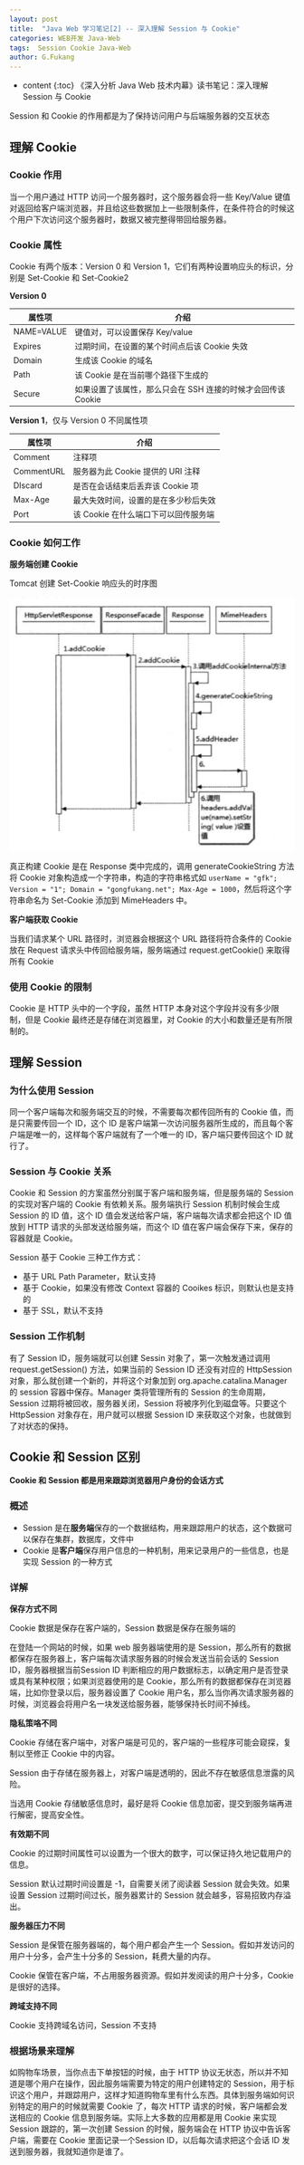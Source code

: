 ```yaml
---
layout: post
title:  "Java Web 学习笔记[2] -- 深入理解 Session 与 Cookie"
categories: WEB开发 Java-Web
tags:  Session Cookie Java-Web
author: G.Fukang
---
```

* content
{:toc}
《深入分析 Java Web 技术内幕》读书笔记：深入理解 Session 与 Cookie

Session 和 Cookie 的作用都是为了保持访问用户与后端服务器的交互状态

## 理解 Cookie

### Cookie 作用

当一个用户通过 HTTP 访问一个服务器时，这个服务器会将一些 Key/Value 键值对返回给客户端浏览器，并且给这些数据加上一些限制条件，在条件符合的时候这个用户下次访问这个服务器时，数据又被完整得带回给服务器。

### Cookie 属性

Cookie 有两个版本：Version 0 和 Version 1，它们有两种设置响应头的标识，分别是 Set-Cookie 和 Set-Cookie2

**Version 0**

| 属性项     | 介绍                                                         |
| ---------- | ------------------------------------------------------------ |
| NAME=VALUE | 键值对，可以设置保存 Key/value                               |
| Expires    | 过期时间，在设置的某个时间点后该 Cookie 失效                 |
| Domain     | 生成该 Cookie 的域名                                         |
| Path       | 该 Cookie 是在当前哪个路径下生成的                           |
| Secure     | 如果设置了该属性，那么只会在 SSH 连接的时候才会回传该 Cookie |

**Version 1**，仅与 Version 0 不同属性项

| 属性项     | 介绍                                 |
| ---------- | ------------------------------------ |
| Comment    | 注释项                               |
| CommentURL | 服务器为此 Cookie 提供的 URI 注释    |
| DIscard    | 是否在会话结束后丢弃该 Cookie 项     |
| Max-Age    | 最大失效时间，设置的是在多少秒后失效 |
| Port       | 该 Cookie 在什么端口下可以回传服务端 |

### Cookie 如何工作

**服务端创建 Cookie**

Tomcat 创建 Set-Cookie 响应头的时序图

![](https://github.com/gongfukangEE/gongfukangEE.github.io/raw/master/_pic/Web/tomcat-cookie.jpg)

真正构建 Cookie 是在 Response 类中完成的，调用 generateCookieString 方法将 Cookie 对象构造成一个字符串，构造的字符串格式如 `userName = "gfk"; Version = "1"; Domain = "gongfukang.net"; Max-Age = 1000`，然后将这个字符串命名为 Set-Cookie 添加到 MimeHeaders 中。 

**客户端获取 Cookie**

当我们请求某个 URL 路径时，浏览器会根据这个 URL 路径将符合条件的 Cookie 放在 Request 请求头中传回给服务端，服务端通过 request.getCookie() 来取得所有 Cookie

### 使用 Cookie 的限制

Cookie 是 HTTP 头中的一个字段，虽然 HTTP 本身对这个字段并没有多少限制，但是 Cookie 最终还是存储在浏览器里，对 Cookie 的大小和数量还是有所限制的。

## 理解 Session

### 为什么使用 Session

同一个客户端每次和服务端交互的时候，不需要每次都传回所有的 Cookie 值，而是只需要传回一个 ID，这个 ID 是客户端第一次访问服务器所生成的，而且每个客户端是唯一的，这样每个客户端就有了一个唯一的 ID，客户端只要传回这个 ID 就行了。

### Session 与 Cookie 关系

Cookie 和 Session 的方案虽然分别属于客户端和服务端，但是服务端的 Session 的实现对客户端的 Cookie 有依赖关系。服务端执行 Session 机制时候会生成 Session 的 ID 值，这个 ID 值会发送给客户端，客户端每次请求都会把这个 ID 值放到 HTTP 请求的头部发送给服务端，而这个 ID 值在客户端会保存下来，保存的容器就是 Cookie。

Session 基于 Cookie 三种工作方式：

- 基于 URL Path Parameter，默认支持
- 基于 Cookie，如果没有修改 Context 容器的 Cooikes 标识，则默认也是支持的
- 基于 SSL，默认不支持

### Session 工作机制

有了 Session ID，服务端就可以创建 Sessin 对象了，第一次触发通过调用 request.getSession() 方法，如果当前的 Session ID 还没有对应的 HttpSession 对象，那么就创建一个新的，并将这个对象加到 org.apache.catalina.Manager 的 session 容器中保存。Manager 类将管理所有的 Session 的生命周期，Session 过期将被回收，服务器关闭，Session 将被序列化到磁盘等。只要这个 HttpSession 对象存在，用户就可以根据 Session ID 来获取这个对象，也就做到了对状态的保持。

## Cookie 和 Session 区别

**Cookie 和 Session 都是用来跟踪浏览器用户身份的会话方式**

### 概述

- Session 是在**服务端**保存的一个数据结构，用来跟踪用户的状态，这个数据可以保存在集群，数据库，文件中
- Cookie 是**客户端**保存用户信息的一种机制，用来记录用户的一些信息，也是实现 Session 的一种方式

### 详解

**保存方式不同**

Cookie 数据是保存在客户端的，Session 数据是保存在服务端的

在登陆一个网站的时候，如果 web 服务器端使用的是 Session，那么所有的数据都保存在服务器上，客户端每次请求服务器的时候会发送当前会话的 Session ID，服务器根据当前Session ID 判断相应的用户数据标志，以确定用户是否登录或具有某种权限；如果浏览器使用的是 Cookie，那么所有的数据都保存在浏览器端，比如你登录以后，服务器设置了 Cookie 用户名，那么当你再次请求服务器的时候，浏览器会将用户名一块发送给服务器，能够保持长时间不掉线。

**隐私策咯不同**

Cookie 存储在客户端中，对客户端是可见的，客户端的一些程序可能会窥探，复制以至修正 Cookie 中的内容。

Session 由于存储在服务器上，对客户端是透明的，因此不存在敏感信息泄露的风险。

当选用 Cookie 存储敏感信息时，最好是将 Cookie 信息加密，提交到服务端再进行解密，提高安全性。

**有效期不同**

Cookie 的过期时间属性可以设置为一个很大的数字，可以保证持久地记载用户的信息。

Session 默认过期时间设置是 -1，自需要关闭了阅读器 Session 就会失效。如果设置 Session 过期时间过长，服务器累计的 Session 就会越多，容易招致内存溢出。

**服务器压力不同**

Session 是保管在服务器端的，每个用户都会产生一个 Session。假如并发访问的用户十分多，会产生十分多的 Session，耗费大量的内存。

Cookie 保管在客户端，不占用服务器资源。假如并发阅读的用户十分多，Cookie 是很好的选择。

**跨域支持不同**

Cookie 支持跨域名访问，Session 不支持

### 根据场景来理解

如购物车场景，当你点击下单按钮的时候，由于 HTTP 协议无状态，所以并不知道是哪个用户在操作，因此服务端需要为特定的用户创建特定的 Session，用于标识这个用户，并跟踪用户，这样才知道购物车里有什么东西。具体到服务端如何识别特定的用户的时候就需要 Cookie 了，每次 HTTP 请求的时候，客户端都会发送相应的 Cookie 信息到服务端。实际上大多数的应用都是用 Cookie 来实现 Session 跟踪的，第一次创建 Session 的时候，服务端会在 HTTP 协议中告诉客户端，需要在 Cookie 里面记录一个Session ID，以后每次请求把这个会话 ID 发送到服务器，我就知道你是谁了。

